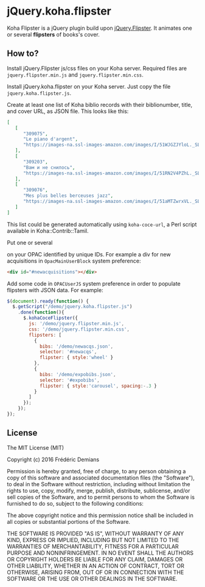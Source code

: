 jQuery.koha.flipster
========================

Koha Flipster is a jQuery plugin build upon
[jQuery.Flipster](http://https://github.com/drien/jquery-flipster). It
animates one or several __flipsters__ of books's cover.

How to?
-------

Install jQuery.Flipster js/css files on your Koha server. Required files are
`jquery.flipster.min.js` and `jquery.flipster.min.css`.

Install jQuery.koha.flipster on your Koha server. Just copy the file
`jquery.koha.flipster.js`.

Create at least one list of Koha biblio records with their biblionumber,
title, and cover URL, as JSON file. This looks like this:

```json
[
   [
      "309075",
      "Le piano d'argent",
      "https://images-na.ssl-images-amazon.com/images/I/51WJGZJYloL._SL300_.jpg"
   ],
   [
      "309203",
      "Вам и не снилось",
      "https://images-na.ssl-images-amazon.com/images/I/51RN2V4PZhL._SL300_.jpg"
   ],
   [
      "309076",
      "Mes plus belles berceuses jazz",
      "https://images-na.ssl-images-amazon.com/images/I/51aMTZwrxVL._SL300_.jpg"
   ]
]
```

This list could be generated automatically using `koha-coce-url`, a Perl
script available in Koha::Contrib::Tamil.

Put one or several <div> on your OPAC identified by unique IDs. For example a
div for new acquisitions in `OpacMainUserBlock` system preference:

```html
<div id="#newacquisitions"></div>
```

Add some code in `OPACUserJS` system preference in order to populate flipsters
with JSON data. For example:

```javascript
$(document).ready(function() {
  $.getScript("/demo/jquery.koha.flipster.js")
    .done(function(){
      $.kohaCoceFlipster({
        js: '/demo/jquery.flipster.min.js',
        css: '/demo/jquery.flipster.min.css',
        flipsters: [
          {
            bibs: '/demo/newacqs.json',
            selector: '#newacqs',
            flipster: { style:'wheel' }
          },
          {
            bibs: '/demo/expobibs.json',
            selector: '#expobibs',
            flipster: { style:'carousel', spacing:-.3 }
          }
        ]
      });
    });
});
```

License
-------

The MIT License (MIT)

Copyright (c) 2016 Frédéric Demians

Permission is hereby granted, free of charge, to any person obtaining a copy
of this software and associated documentation files (the "Software"), to deal
in the Software without restriction, including without limitation the rights
to use, copy, modify, merge, publish, distribute, sublicense, and/or sell
copies of the Software, and to permit persons to whom the Software is
furnished to do so, subject to the following conditions:

The above copyright notice and this permission notice shall be included in
all copies or substantial portions of the Software.

THE SOFTWARE IS PROVIDED "AS IS", WITHOUT WARRANTY OF ANY KIND, EXPRESS OR
IMPLIED, INCLUDING BUT NOT LIMITED TO THE WARRANTIES OF MERCHANTABILITY,
FITNESS FOR A PARTICULAR PURPOSE AND NONINFRINGEMENT. IN NO EVENT SHALL THE
AUTHORS OR COPYRIGHT HOLDERS BE LIABLE FOR ANY CLAIM, DAMAGES OR OTHER
LIABILITY, WHETHER IN AN ACTION OF CONTRACT, TORT OR OTHERWISE, ARISING FROM,
OUT OF OR IN CONNECTION WITH THE SOFTWARE OR THE USE OR OTHER DEALINGS IN
THE SOFTWARE.

